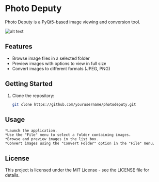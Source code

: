 # Photo Deputy

Photo Deputy is a PyQt5-based image viewing and conversion tool.

![alt text](https://i.imgur.com/3gO8Rje.png)

## Features

- Browse image files in a selected folder
- Preview images with options to view in full size
- Convert images to different formats (JPEG, PNG)

## Getting Started

1. Clone the repository:

   ```bash
   git clone https://github.com/yourusername/photodeputy.git
   
## Usage

    *Launch the application.
    *Use the "File" menu to select a folder containing images.
    *Browse and preview images in the list box.
    *Convert images using the "Convert Folder" option in the "File" menu.

## License

This project is licensed under the MIT License - see the LICENSE file for details.

